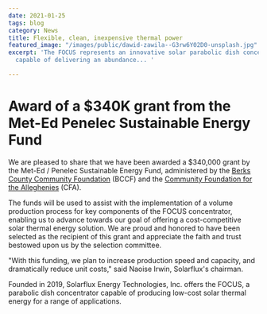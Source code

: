 ```yaml
---
date: 2021-01-25
tags: blog
category: News
title: Flexible, clean, inexpensive thermal power
featured_image: "/images/public/dawid-zawila--G3rw6Y02D0-unsplash.jpg"
excerpt: 'The FOCUS represents an innovative solar parabolic dish concentrator design
  capable of delivering an abundance... '

---
```

# Award of a $340K grant from the Met-Ed Penelec Sustainable Energy Fund

We are pleased to share that we have been awarded a $340,000 grant by the Met-Ed / Penelec Sustainable Energy Fund, administered by the [Berks County Community Foundation](https://bccf.org/) (BCCF) and the [Community Foundation for the Alleghenies](https://cfalleghenies.org/) (CFA). 

The funds will be used to assist with the implementation of a volume production process for key components of the FOCUS concentrator, enabling us to advance towards our goal of offering a cost-competitive solar thermal energy solution. We are proud and honored to have been selected as the recipient of this grant and appreciate the faith and trust bestowed upon us by the selection committee. 

"With this funding, we plan to increase production speed and capacity, and dramatically reduce unit costs," said Naoise Irwin, Solarflux's chairman.

Founded in 2019, Solarflux Energy Technologies, Inc. offers the FOCUS, a parabolic dish concentrator capable of producing low-cost solar thermal energy for a range of applications. 